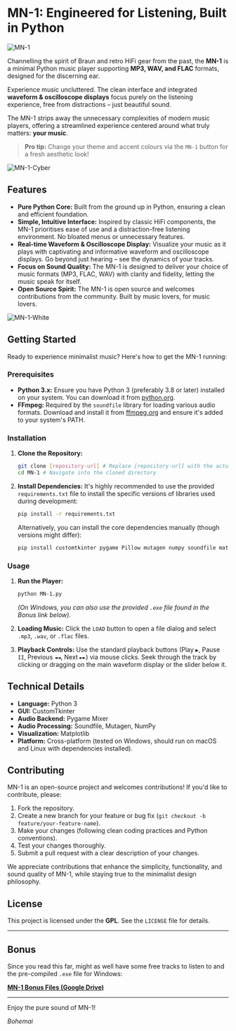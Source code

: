 # MN-1: Engineered for Listening, Built in Python

![MN-1](https://github.com/user-attachments/assets/53459aa0-4137-4761-9317-9c9332fbd12a)

Channelling the spirit of Braun and retro HiFi gear from the past, the **MN-1** is a minimal Python music player supporting **MP3, WAV, and FLAC** formats, designed for the discerning ear.

Experience music uncluttered. The clean interface and integrated **waveform & oscilloscope displays** focus purely on the listening experience, free from distractions – just beautiful sound.

The MN-1 strips away the unnecessary complexities of modern music players, offering a streamlined experience centered around what truly matters: **your music**.

> **Pro tip:** Change your theme and accent colours via the `MN-1` button for a fresh aesthetic look!

![MN-1-Cyber](https://github.com/user-attachments/assets/74d24bb4-5ef8-4057-8593-56ead4449a6c)

## Features

*   **Pure Python Core:** Built from the ground up in Python, ensuring a clean and efficient foundation.
*   **Simple, Intuitive Interface:** Inspired by classic HiFi components, the MN-1 prioritises ease of use and a distraction-free listening environment. No bloated menus or unnecessary features.
*   **Real-time Waveform & Oscilloscope Display:** Visualize your music as it plays with captivating and informative waveform and oscilloscope displays. Go beyond just hearing – see the dynamics of your tracks.
*   **Focus on Sound Quality:** The MN-1 is designed to deliver your choice of music formats (MP3, FLAC, WAV) with clarity and fidelity, letting the music speak for itself.
*   **Open Source Spirit:** The MN-1 is open source and welcomes contributions from the community. Built by music lovers, for music lovers.

![MN-1-White](https://github.com/user-attachments/assets/e3a59343-6b17-46df-a911-65f3d29c3fad)

## Getting Started

Ready to experience minimalist music? Here's how to get the MN-1 running:

### Prerequisites

*   **Python 3.x:** Ensure you have Python 3 (preferably 3.8 or later) installed on your system. You can download it from [python.org](https://www.python.org/).
*   **FFmpeg:** Required by the `soundfile` library for loading various audio formats. Download and install it from [ffmpeg.org](https://ffmpeg.org/) and ensure it's added to your system's PATH.

### Installation

1.  **Clone the Repository:**
    ```bash
    git clone [repository-url] # Replace [repository-url] with the actual GitHub repository URL
    cd MN-1 # Navigate into the cloned directory
    ```

2.  **Install Dependencies:**
    It's highly recommended to use the provided `requirements.txt` file to install the specific versions of libraries used during development:
    ```bash
    pip install -r requirements.txt
    ```
    Alternatively, you can install the core dependencies manually (though versions might differ):
    ```bash
    pip install customtkinter pygame Pillow mutagen numpy soundfile matplotlib
    ```

### Usage

1.  **Run the Player:**
    ```bash
    python MN-1.py
    ```
    *(On Windows, you can also use the provided `.exe` file found in the Bonus link below).*

2.  **Loading Music:** Click the `LOAD` button to open a file dialog and select `.mp3`, `.wav`, or `.flac` files.
3.  **Playback Controls:** Use the standard playback buttons (Play `▶`, Pause `II`, Previous `◄◄`, Next `►►`) via mouse clicks. Seek through the track by clicking or dragging on the main waveform display or the slider below it.

## Technical Details

*   **Language:** Python 3
*   **GUI:** CustomTkinter
*   **Audio Backend:** Pygame Mixer
*   **Audio Processing:** Soundfile, Mutagen, NumPy
*   **Visualization:** Matplotlib
*   **Platform:** Cross-platform (tested on Windows, should run on macOS and Linux with dependencies installed).

## Contributing

MN-1 is an open-source project and welcomes contributions! If you'd like to contribute, please:

1.  Fork the repository.
2.  Create a new branch for your feature or bug fix (`git checkout -b feature/your-feature-name`).
3.  Make your changes (following clean coding practices and Python conventions).
4.  Test your changes thoroughly.
5.  Submit a pull request with a clear description of your changes.

We appreciate contributions that enhance the simplicity, functionality, and sound quality of MN-1, while staying true to the minimalist design philosophy.

## License

This project is licensed under the **GPL**. See the `LICENSE` file for details.

---

## Bonus

Since you read this far, might as well have some free tracks to listen to and the pre-compiled `.exe` file for Windows:

[**MN-1 Bonus Files (Google Drive)**](https://drive.google.com/drive/folders/1dzLRZiWVLEaIj0fswMHnzd7bWKeOt3cc?usp=sharing)

---

Enjoy the pure sound of MN-1!

*Bohemai*


